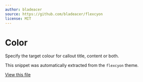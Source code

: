 ```yaml
---
author: bladeacer
source: https://github.com/bladeacer/flexcyon
license: MIT
---
```


# Color

Specify the target colour for callout title, content or both.

This snippet was automatically extracted from the `flexcyon` theme.

[View this file](./color.css)
